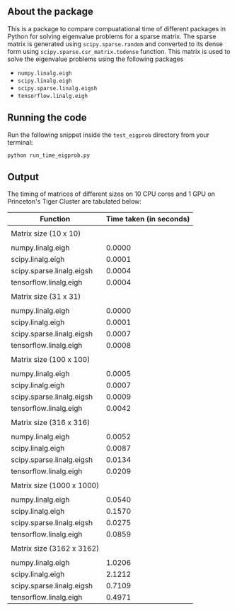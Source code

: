 ## About the package ##

This is a package to compare compuatational time of different packages in Python for solving eigenvalue problems for a sparse matrix. The sparse matrix is generated
using ```scipy.sparse.random``` and converted to its dense form using ```scipy.sparse.csr_matrix.todense``` function. This matrix is used to solve the 
eigenvalue problems using the following packages

* ```numpy.linalg.eigh```
* ```scipy.linalg.eigh```
* ```scipy.sparse.linalg.eigsh```
* ```tensorflow.linalg.eigh```

## Running the code ##

Run the following snippet inside the ```test_eigprob``` directory from your terminal:

```python run_time_eigprob.py```

## Output ##

The timing of matrices of different sizes on 10 CPU cores and 1 GPU on Princeton's Tiger Cluster are tabulated below:

| Function | Time taken (in seconds) |
| --- | --- |
|  |  |
| Matrix size (10 x 10) | |
|  |  |
| numpy.linalg.eigh | 0.0000 |
| scipy.linalg.eigh | 0.0001 |
| scipy.sparse.linalg.eigsh | 0.0004 |
| tensorflow.linalg.eigh | 0.0004 |
|  |  |
| Matrix size (31 x 31) | |
|  |  |
| numpy.linalg.eigh | 0.0000 |
| scipy.linalg.eigh | 0.0001 |
| scipy.sparse.linalg.eigsh | 0.0007 |
| tensorflow.linalg.eigh | 0.0008 |
|  |  |
| Matrix size (100 x 100) | |
|  |  |
| numpy.linalg.eigh | 0.0005 |
| scipy.linalg.eigh | 0.0007 |
| scipy.sparse.linalg.eigsh | 0.0009 |
| tensorflow.linalg.eigh | 0.0042 |
|  |  |
| Matrix size (316 x 316) | |
|  |  |
| numpy.linalg.eigh | 0.0052 |
| scipy.linalg.eigh | 0.0087 |
| scipy.sparse.linalg.eigsh | 0.0134 |
| tensorflow.linalg.eigh | 0.0209 |
|  |  |
| Matrix size (1000 x 1000) | |
|  |  |
| numpy.linalg.eigh | 0.0540 |
| scipy.linalg.eigh | 0.1570 |
| scipy.sparse.linalg.eigsh | 0.0275 |
| tensorflow.linalg.eigh | 0.0859 |
|  |  |
| Matrix size (3162 x 3162) | |
|  |  |
| numpy.linalg.eigh | 1.0206 |
| scipy.linalg.eigh | 2.1212 |
| scipy.sparse.linalg.eigsh | 0.7109 |
| tensorflow.linalg.eigh | 0.4971 |
